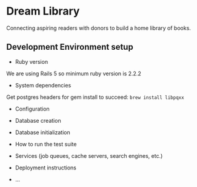 # Dream Library
Connecting aspiring readers with donors to build a home library of books.

## Development Environment setup

* Ruby version

We are using Rails 5 so minimum ruby version is 2.2.2

* System dependencies

Get postgres headers for gem install to succeed: `brew install libpqxx`

* Configuration

* Database creation

* Database initialization

* How to run the test suite

* Services (job queues, cache servers, search engines, etc.)

* Deployment instructions

* ...
